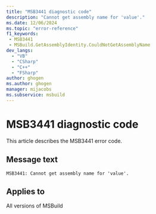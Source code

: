 ```yaml
---
title: "MSB3441 diagnostic code"
description: "Cannot get assembly name for 'value'."
ms.date: 12/06/2024
ms.topic: "error-reference"
f1_keywords:
 - MSB3441
 - MSBuild.GetAssemblyIdentity.CouldNotGetAssemblyName
dev_langs:
  - "VB"
  - "CSharp"
  - "C++"
  - "FSharp"
author: ghogen
ms.author: ghogen
manager: mijacobs
ms.subservice: msbuild
---
```


# MSB3441 diagnostic code

<!-- :::ErrorDefinitionDescription::: -->
<!-- :::editable-content name="introDescription"::: -->
This article describes the MSB3441 error code.
<!-- :::editable-content-end::: -->

## Message text

`MSB3441: Cannot get assembly name for 'value'.`

<!-- :::editable-content name="postOutputDescription"::: -->
<!--
{StrBegin="MSB3441: "}
-->
<!-- :::editable-content-end::: -->
<!-- :::ErrorDefinitionDescription-end::: -->

## Applies to

All versions of MSBuild
